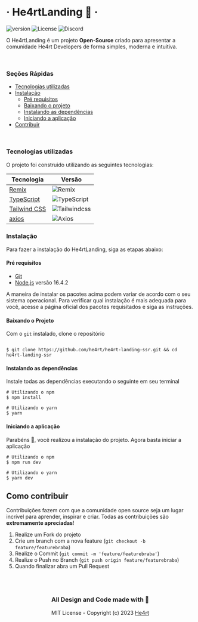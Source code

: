 # &middot; He4rtLanding 💜 &middot;

![version](https://img.shields.io/github/package-json/v/he4rt/he4rt-landing)
![License](https://img.shields.io/github/license/he4rt/he4rt-landing)
![Discord](https://img.shields.io/discord/452926217558163456)

O He4rtLanding é um projeto **Open-Source** criado para apresentar a comunidade He4rt Developers de forma simples, moderna e intuitiva.

<br/>

### Seções Rápidas

- [Tecnologias utilizadas](#tecnologias-utilizadas)
- [Instalação](#instalação)
    - [Pré requisitos](#pré-requisitos)
    - [Baixando o projeto](#baixando-o-projeto)
    - [Instalando as dependências](#instalando-as-dependências)
    - [Iniciando a aplicação](#iniciando-a-aplicação)
- [Contribuir](#como-contribuir)

[//]: # (- [Documentação]&#40;./doc/Padroes.md&#41;)

<br/>

### Tecnologias utilizadas

O projeto foi construido utilizando as seguintes tecnologias:

| Tecnologia                                    | Versão                                                           |
|-----------------------------------------------|------------------------------------------------------------------|
| [Remix](https://remix.run/)                   | ![Remix](https://img.shields.io/badge/version-1.9-green)         |
| [TypeScript](https://www.typescriptlang.org/) | ![TypeScript](https://img.shields.io/badge/version-4.8.4-green)  |
| [Tailwind CSS](https://tailwindcss.com/)      | ![Tailwindcss](https://img.shields.io/badge/version-3.2.4-green) |
| [axios](https://axios-http.com/ptbr/)         | ![Axios](https://img.shields.io/badge/version-1.2.2-green)       |


### Instalação

Para fazer a instalação do He4rtLanding, siga as etapas abaixo:

#### **Pré requisitos**

- [Git](https://git-scm.com/downloads)
- [Node.js](https://nodejs.org/pt-br/) versão 16.4.2

A maneira de instalar os pacotes acima podem variar de acordo com o seu sistema operacional. Para verificar qual instalação é mais adequada para você, acesse a página oficial dos pacotes requisitados e siga as instruções.

#### **Baixando o Projeto**

Com o `git` instalado, clone o repositório

```shell

$ git clone https://github.com/he4rt/he4rt-landing-ssr.git && cd he4rt-landing-ssr
```

#### **Instalando as dependências**

Instale todas as dependências executando o seguinte em seu terminal

```shell
# Utilizando o npm
$ npm install

# Utilizando o yarn
$ yarn
```

#### **Iniciando a aplicação**

Parabéns 🎉, você realizou a instalação do projeto. Agora basta iniciar a aplicação

```shell
# Utilizando o npm
$ npm run dev

# Utilizando o yarn
$ yarn dev
```

## Como contribuir

Contribuições fazem com que a comunidade open source seja um lugar incrível para aprender, inspirar e criar. Todas as contribuições
são **extremamente apreciadas**!

1. Realize um Fork do projeto
2. Crie um branch com a nova feature (`git checkout -b feature/featurebraba`)
3. Realize o Commit (`git commit -m 'feature/featurebraba'`)
4. Realize o Push no Branch (`git push origin feature/featurebraba`)
5. Quando finalizar abra um Pull Request

<br />

[//]: # (Veja [Documentação]&#40;./doc/Padroes.md&#41; para saber mais sobre o projeto.)

<br />

<div style='text-align: center'>
  <h3>All Design and Code made with 💜</h3>

MIT License - Copyright (c) 2023 [He4rt](https://github.com/he4rt/)

</div>
